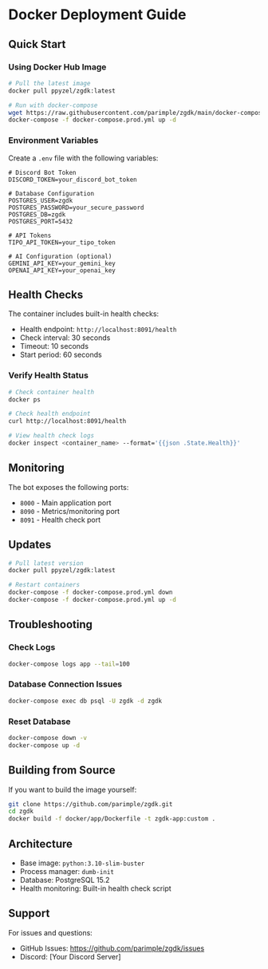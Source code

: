 # Docker Deployment Guide

## Quick Start

### Using Docker Hub Image

```bash
# Pull the latest image
docker pull ppyzel/zgdk:latest

# Run with docker-compose
wget https://raw.githubusercontent.com/parimple/zgdk/main/docker-compose.prod.yml
docker-compose -f docker-compose.prod.yml up -d
```

### Environment Variables

Create a `.env` file with the following variables:

```env
# Discord Bot Token
DISCORD_TOKEN=your_discord_bot_token

# Database Configuration
POSTGRES_USER=zgdk
POSTGRES_PASSWORD=your_secure_password
POSTGRES_DB=zgdk
POSTGRES_PORT=5432

# API Tokens
TIPO_API_TOKEN=your_tipo_token

# AI Configuration (optional)
GEMINI_API_KEY=your_gemini_key
OPENAI_API_KEY=your_openai_key
```

## Health Checks

The container includes built-in health checks:
- Health endpoint: `http://localhost:8091/health`
- Check interval: 30 seconds
- Timeout: 10 seconds
- Start period: 60 seconds

### Verify Health Status

```bash
# Check container health
docker ps

# Check health endpoint
curl http://localhost:8091/health

# View health check logs
docker inspect <container_name> --format='{{json .State.Health}}'
```

## Monitoring

The bot exposes the following ports:
- `8000` - Main application port
- `8090` - Metrics/monitoring port
- `8091` - Health check port

## Updates

```bash
# Pull latest version
docker pull ppyzel/zgdk:latest

# Restart containers
docker-compose -f docker-compose.prod.yml down
docker-compose -f docker-compose.prod.yml up -d
```

## Troubleshooting

### Check Logs
```bash
docker-compose logs app --tail=100
```

### Database Connection Issues
```bash
docker-compose exec db psql -U zgdk -d zgdk
```

### Reset Database
```bash
docker-compose down -v
docker-compose up -d
```

## Building from Source

If you want to build the image yourself:

```bash
git clone https://github.com/parimple/zgdk.git
cd zgdk
docker build -f docker/app/Dockerfile -t zgdk-app:custom .
```

## Architecture

- Base image: `python:3.10-slim-buster`
- Process manager: `dumb-init`
- Database: PostgreSQL 15.2
- Health monitoring: Built-in health check script

## Support

For issues and questions:
- GitHub Issues: https://github.com/parimple/zgdk/issues
- Discord: [Your Discord Server]